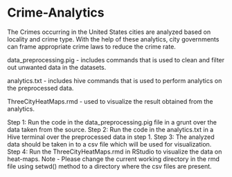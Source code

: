 # Crime-Analytics
The Crimes occurring in the United States cities are analyzed based on locality and crime type. With the help of these analytics, city governments can frame appropriate crime laws to reduce the crime rate.

data_preprocessing.pig - includes commands that is used to clean and filter out unwanted data in the datasets.

analytics.txt - includes hive commands that is used to perform analytics on the preprocessed data.

ThreeCityHeatMaps.rmd - used to visualize the result obtained from the analytics. 


Step 1: Run the code in the data_preprocessing.pig file in a grunt over the data taken from the source.
Step 2: Run the code in the analytics.txt in a Hive terminal over the preprocessed data in step 1.
Step 3: The analyzed data should be taken in to a csv file which will be used for visualization.
Step 4: Run the ThreeCityHeatMaps.rmd in RStudio to visualize the data on heat-maps. Note - Please change the current working directory in the rmd file using setwd() method to a directory where the csv files are present.


